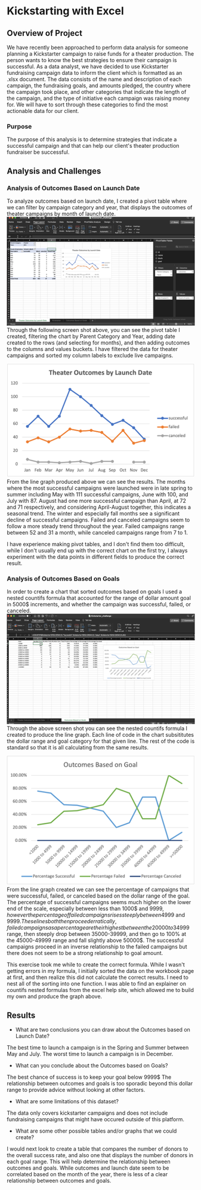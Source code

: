 # Kickstarting with Excel

## Overview of Project
We have recently been approached to perform data analysis for someone planning a Kickstarter campaign to raise funds for a theater production. The person wants to know the best strategies to ensure their campaign is successful. As a data analyst, we have decided to use Kickstarter fundraising campaign data to inform the client which is formatted as an .xlsx document. The data consists of the name and description of each campaign, the fundraising goals, and amounts pledged, the country where the campaign took place, and other categories that indicate the length of the campaign, and the type of initiative each campaign was raising money for. We will have to sort through these categories to find the most actionable data for our client.

### Purpose
The purpose of this analysis is to determine strategies that indicate a successful campaign and that can help our client's theater production fundraiser be successful.

## Analysis and Challenges

### Analysis of Outcomes Based on Launch Date
To analyze outcomes based on launch date, I created a pivot table where we can filter by campaign category and year, that displays the outcomes of theater campaigns by month of launch date. 
![Launch Date Process](https://github.com/lgconsult/kickstarter-analysis/blob/main/Lauch_process.png)
Through the following screen shot above, you can see the pivot table I created, filtering the chart by Parent Category and Year, adding date created to the rows (and selecting for months), and then adding outcomes to the columns and values buckets. I have filtered the data for theater campaigns and sorted my column labels to exclude live campaigns.

![Theater_Outcomes_vs_Launch](https://github.com/lgconsult/kickstarter-analysis/blob/main/Theater_Outcomes_vs_Launch.png)
From the line graph produced above we can see the results. The months where the most successful campaigns were launched were in late spring to summer including May with 111 successful campaigns, June with 100, and July with 87. August had one more successful campaign than April, at 72 and 71 respectively, and considering April-August together, this indicates a seasonal trend. The winter and especially fall months see a significant decline of successful campaigns. Failed and canceled campaigns seem to follow a more steady trend throughout the year. Failed campaigns range between 52 and 31 a month, while canceled campaigns range from 7 to 1. 

I have experience making pivot tables, and I don't find them too difficult, while I don't usually end up with the correct chart on the first try, I always experiment with the data points in different fields to produce the correct result.

### Analysis of Outcomes Based on Goals
In order to create a chart that sorted outcomes based on goals I used a nested countifs formula that accounted for the range of dollar amount goal in 5000$ increments, and whether the campaign was successful, failed, or canceled.
![Goals Process](https://github.com/lgconsult/kickstarter-analysis/blob/main/goals_process.png)
Through the above screen shot you can see the nested countifs formula I created to produce the line graph. Each line of code in the chart subsititutes the dollar range and goal category for that given line. The rest of the code is standard so that it is all calculating from the same results. 

![Outcomes_vs_Goals](https://github.com/lgconsult/kickstarter-analysis/blob/main/Outcomes_vs_Goals.png)
From the line graph created we can see the percentage of campaigns that were successful, failed, or canceled based on the dollar range of the goal. The percentage of successful campaigns seems much higher on the lower end of the scale, especially between less than 1000$ and 9999$, however the percentage of failed campaigns rises steeply between 4999$ and 9999$. These lines both then proceed erratically, failed campaigns as a percentage are their highest between the 20000 to 34999$ range, then steeply drop between 35000-39999, and then go to 100% at the 45000-49999 range and fall slightly above 50000$. The successful campaigns proceed in an inverse relationship to the failed campaigns but there does not seem to be a strong relationship to goal amount.

This exercise took me while to create the correct formula. While I wasn't getting errors in my formula, I initially sorted the data on the workbook page at first, and then realize this did not calculate the correct results. I need to nest all of the sorting into one function. I was able to find an explainer on countifs nested formulas from the excel help site, which allowed me to build my own and produce the graph above.
## Results

- What are two conclusions you can draw about the Outcomes based on Launch Date?

The best time to launch a campaign is in the Spring and Summer between May and July.
The worst time to launch a campaign is in December.
- What can you conclude about the Outcomes based on Goals?

The best chance of success is to keep your goal below 9999$
The relationship between outcomes and goals is too sporadic beyond this dollar range to provide advice without looking at other factors.
- What are some limitations of this dataset?

The data only covers kickstarter campaigns and does not include fundraising campaigns that might have occured outside of this platform.
- What are some other possible tables and/or graphs that we could create?

I would next look to create a table that compares the number of donors to the overall success rate, and also one that displays the number of donors in each goal range. This will help determine the relationship between outcomes and goals. While outcomes and launch date seem to be correlated based on the month of the year, there is less of a clear relationship between outcomes and goals.
